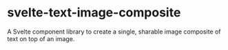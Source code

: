 # svelte-text-image-composite
A Svelte component library to create a single, sharable image composite of text on top of an image.
